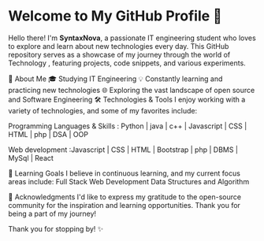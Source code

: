 <h1> Welcome to My GitHub Profile 👋 </h1>
<p>Hello there! I'm <b>SyntaxNova</b>, a passionate IT engineering student who loves to explore and learn about new technologies every day. This GitHub repository serves as a showcase of my journey through the world of Technology , featuring projects, code snippets, and various experiments.</p>

🚀 About Me
🎓 Studying IT Engineering
💡 Constantly learning and practicing new technologies
🌐 Exploring the vast landscape of open source and Software Engineering 
🛠️ Technologies & Tools
I enjoy working with a variety of technologies, and some of my favorites include:
<p>Programming Languages & Skills : Python | java | c++ | Javascript | CSS | HTML | php | DSA | OOP </p>
<p>Web development :Javascript | CSS | HTML | Bootstrap | php | DBMS | MySql | React </p>

🌱 Learning Goals
I believe in continuous learning, and my current focus areas include:
Full Stack Web Development
Data Structures and Algorithm

🙏 Acknowledgments
I'd like to express my gratitude to the open-source community for the inspiration and learning opportunities. Thank you for being a part of my journey!

Thank you for stopping by! ✨
